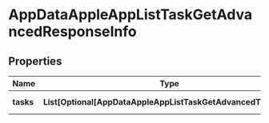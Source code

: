 # AppDataAppleAppListTaskGetAdvancedResponseInfo


## Properties

| Name | Type | Description | Notes |
|------------ | ------------- | ------------- | -------------|
**tasks** | **List[Optional[AppDataAppleAppListTaskGetAdvancedTaskInfo]]** | array of tasks |[optional]|